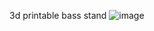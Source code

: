 3d printable bass stand
![image](https://github.com/user-attachments/assets/a04607ac-ef17-43f1-a60d-6aa60bdaf8d3)
